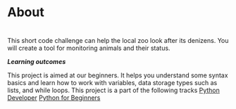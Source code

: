 # About <h1>
This short code challenge can help the local zoo look after its denizens. You will create a tool for monitoring animals and their status.

***Learning outcomes***

This project is aimed at our beginners. It helps you understand some syntax basics and learn how to work with variables, data storage types such as lists, and while loops.
This project is a part of the following tracks
[Python Developer](https://hyperskill.org/tracks/2) [Python for Beginners](https://hyperskill.org/tracks/6)
